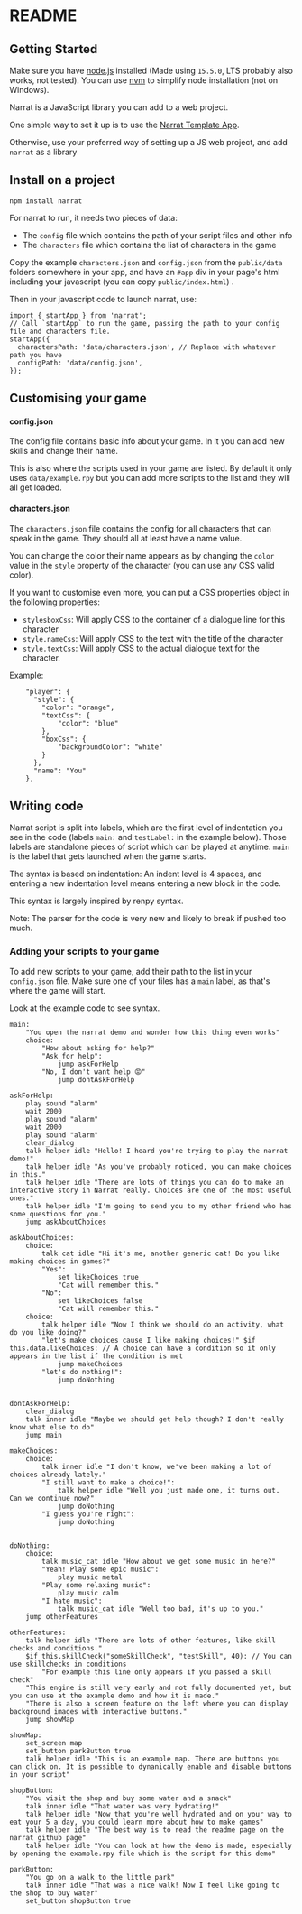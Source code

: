 # README

## Getting Started

Make sure you have [node.js](https://nodejs.org/en/) installed \(Made using `15.5.0`, LTS probably also works, not tested\). You can use [nvm](https://github.com/nvm-sh/nvm) to simplify node installation \(not on Windows\).

Narrat is a JavaScript library you can add to a web project.

One simple way to set it up is to use the [Narrat Template App](https://github.com/nialna/narrat-template).

Otherwise, use your preferred way of setting up a JS web project, and add `narrat` as a library

## Install on a project

`npm install narrat`

For narrat to run, it needs two pieces of data:

* The `config` file which contains the path of your script files and other info
* The `characters` file which contains the list of characters in the game

Copy the example `characters.json` and `config.json` from the `public/data` folders somewhere in your app, and have an `#app` div in your page's html including your javascript \(you can copy `public/index.html`\) .

Then in your javascript code to launch narrat, use:

```text
import { startApp } from 'narrat';
// Call `startApp` to run the game, passing the path to your config file and characters file.
startApp({
  charactersPath: 'data/characters.json', // Replace with whatever path you have
  configPath: 'data/config.json',
});
```

## Customising your game

#### config.json

The config file contains basic info about your game. In it you can add new skills and change their name.

This is also where the scripts used in your game are listed. By default it only uses `data/example.rpy` but you can add more scripts to the list and they will all get loaded.

#### characters.json

The `characters.json` file contains the config for all characters that can speak in the game. They should all at least have a name value.

You can change the color their name appears as by changing the `color` value in the `style` property of the character \(you can use any CSS valid color\).

If you want to customise even more, you can put a CSS properties object in the following properties:

* `stylesboxCss`: Will apply CSS to the container of a dialogue line for this character
* `style.nameCss`: Will apply CSS to the text with the title of the character
* `style.textCss`: Will apply CSS to the actual dialogue text for the character.

Example:

```text
    "player": {
      "style": {
        "color": "orange",
        "textCss": {
            "color": "blue"
        },
        "boxCss": {
            "backgroundColor": "white"
        }
      },
      "name": "You"
    },
```

## Writing code

Narrat script is split into labels, which are the first level of indentation you see in the code \(labels `main:` and `testLabel:` in the example below\). Those labels are standalone pieces of script which can be played at anytime. `main` is the label that gets launched when the game starts.

The syntax is based on indentation: An indent level is 4 spaces, and entering a new indentation level means entering a new block in the code.

This syntax is largely inspired by renpy syntax.

Note: The parser for the code is very new and likely to break if pushed too much.

### Adding your scripts to your game

To add new scripts to your game, add their path to the list in your `config.json` file. Make sure one of your files has a `main` label, as that's where the game will start.

Look at the example code to see syntax.

```text
main:
    "You open the narrat demo and wonder how this thing even works"
    choice:
        "How about asking for help?"
        "Ask for help":
            jump askForHelp
        "No, I don't want help 😡"
            jump dontAskForHelp

askForHelp:
    play sound "alarm"
    wait 2000
    play sound "alarm"
    wait 2000
    play sound "alarm"
    clear_dialog
    talk helper idle "Hello! I heard you're trying to play the narrat demo!"
    talk helper idle "As you've probably noticed, you can make choices in this."
    talk helper idle "There are lots of things you can do to make an interactive story in Narrat really. Choices are one of the most useful ones."
    talk helper idle "I'm going to send you to my other friend who has some questions for you."
    jump askAboutChoices

askAboutChoices:
    choice:
        talk cat idle "Hi it's me, another generic cat! Do you like making choices in games?"
        "Yes":
            set likeChoices true
            "Cat will remember this."
        "No":
            set likeChoices false
            "Cat will remember this."
    choice:
        talk helper idle "Now I think we should do an activity, what do you like doing?"
        "let's make choices cause I like making choices!" $if this.data.likeChoices: // A choice can have a condition so it only appears in the list if the condition is met
            jump makeChoices
        "let's do nothing!":
            jump doNothing


dontAskForHelp:
    clear_dialog
    talk inner idle "Maybe we should get help though? I don't really know what else to do"
    jump main

makeChoices:
    choice:
        talk inner idle "I don't know, we've been making a lot of choices already lately."
        "I still want to make a choice!":
            talk helper idle "Well you just made one, it turns out. Can we continue now?"
            jump doNothing
        "I guess you're right":
            jump doNothing


doNothing:
    choice:
        talk music_cat idle "How about we get some music in here?"
        "Yeah! Play some epic music":
            play music metal
        "Play some relaxing music":
            play music calm
        "I hate music":
            talk music_cat idle "Well too bad, it's up to you."
    jump otherFeatures

otherFeatures:
    talk helper idle "There are lots of other features, like skill checks and conditions."
    $if this.skillCheck("someSkillCheck", "testSkill", 40): // You can use skillchecks in conditions
        "For example this line only appears if you passed a skill check"
    "This engine is still very early and not fully documented yet, but you can use at the example demo and how it is made."
    "There is also a screen feature on the left where you can display background images with interactive buttons."
    jump showMap

showMap:
    set_screen map
    set_button parkButton true
    talk helper idle "This is an example map. There are buttons you can click on. It is possible to dynanically enable and disable buttons in your script"

shopButton:
    "You visit the shop and buy some water and a snack"
    talk inner idle "That water was very hydrating!"
    talk helper idle "Now that you're well hydrated and on your way to eat your 5 a day, you could learn more about how to make games"
    talk helper idle "The best way is to read the readme page on the narrat github page"
    talk helper idle "You can look at how the demo is made, especially by opening the example.rpy file which is the script for this demo"

parkButton:
    "You go on a walk to the little park"
    talk inner idle "That was a nice walk! Now I feel like going to the shop to buy water"
    set_button shopButton true
```

